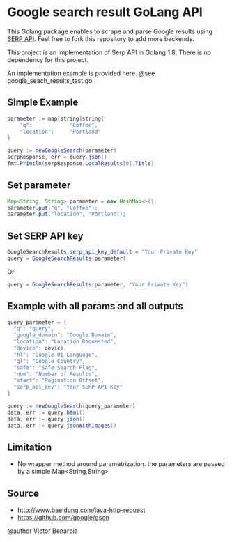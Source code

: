 Google search result GoLang API
===

This Golang package enables to scrape and parse Google results using [SERP API](https://serpapi.com).
 Feel free to fork this repository to add more backends.

This project is an implementation of Serp API in Golang 1.8.
There is no dependency for this project.

An implementation example is provided here.
@see google_seach_results_test.go
## Simple Example
```java
parameter := map[string]string{
    "q":            "Coffee",
    "location":     "Portland"
}

query := newGoogleSearch(parameter)
serpResponse, err = query.json()
fmt.Println(serpResponse.LocalResults[0].Title)
```

## Set parameter
```java
Map<String, String> parameter = new HashMap<>();
parameter.put("q", "Coffee");
parameter.put("location", "Portland");
```

## Set SERP API key

```java
GoogleSearchResults.serp_api_key_default = "Your Private Key"
query = GoogleSearchResults(parameter)
```
Or

```java
query = GoogleSearchResults(parameter, "Your Private Key")
```

## Example with all params and all outputs

```java
query_parameter = {
  "q": "query",
  "google_domain": "Google Domain",
  "location": "Location Requested",
  "device": device,
  "hl": "Google UI Language",
  "gl": "Google Country",
  "safe": "Safe Search Flag",
  "num": "Number of Results",
  "start": "Pagination Offset",
  "serp_api_key": "Your SERP API Key"
}

query := newGoogleSearch(query_parameter)
data, err := query.html()
data, err := query.json()
data, err := query.jsonWithImages()
```

Limitation
---
 - No wrapper method around parametrization.
  the parameters are passed by a simple Map<String,String>

Source
---
 * http://www.baeldung.com/java-http-request
 * https://github.com/google/gson

@author Victor Benarbia
